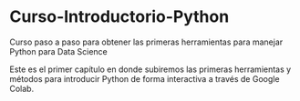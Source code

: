 # Curso-Introductorio-Python
Curso paso a paso para obtener las primeras herramientas para manejar Python para Data Science

Este es el primer capítulo en donde subiremos las primeras herramientas y métodos para introducir Python de forma interactiva a través de Google Colab. 


